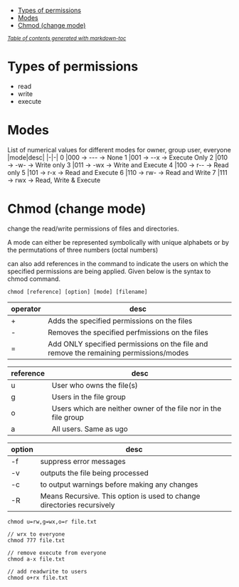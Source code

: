 - [Types of permissions](#types-of-permissions)
- [Modes](#modes)
- [Chmod (change mode)](#chmod-change-mode)

<small><i><a href='http://ecotrust-canada.github.io/markdown-toc/'>Table of contents generated with markdown-toc</a></i></small>


# Types of permissions
* read
* write
* execute

# Modes
List of numerical values for different modes for owner, group user, everyone
|mode|desc|
|-|-|
0	|000 -> --- -> None
1	|001 -> --x -> Execute Only
2	|010 -> -w- -> Write only
3	|011 -> -wx -> Write and Execute
4	|100 -> r-- -> Read only
5	|101 -> r-x -> Read and Execute
6	|110 -> rw- -> Read and Write
7	|111 -> rwx -> Read, Write & Execute

# Chmod (change mode)
change the read/write permissions of files and directories. 

A mode can either be represented symbolically with unique alphabets or by the permutations of three numbers (octal numbers)

can also add references in the command to indicate the users on which the specified permissions are being applied. Given below is the syntax to chmod command.

```
chmod [reference] [option] [mode] [filename]
```

operator|desc|
|-|-|
\+	|Adds the specified permissions on the files
\-	|Removes the specified perfmissions on the files
\=	|Add ONLY specified permissions on the file and remove the remaining permissions/modes

reference|desc|
|-|-|
u	|User who owns the file(s)
g	|Users in the file group
o	|Users which are neither owner of the file nor in the file group
a	|All users. Same as ugo

|option|desc|
|-|-|
-f	|suppress error messages
-v	|outputs the file being processed
-c	|to output warnings before making any changes
-R	|Means Recursive. This option is used to change directories recursively

```
chmod u=rw,g=wx,o=r file.txt

// wrx to everyone
chmod 777 file.txt

// remove execute from everyone
chmod a-x file.txt

// add readwrite to users
chmod o+rx file.txt
```